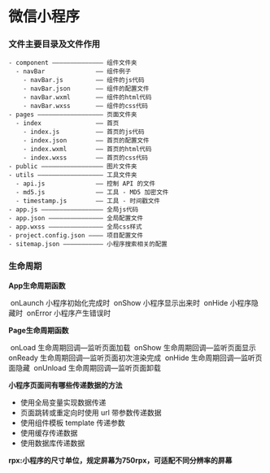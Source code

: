 # 微信小程序

### 文件主要目录及文件作用

```
- component —————————————— 组件文件夹
  - navBar				—— 组件例子
    - navBar.js			—— 组件的js代码
    - navBar.json		—— 组件的配置文件
    - navBar.wxml		—— 组件的html代码
    - navBar.wxss		—— 组件的css代码
- pages —————————————————— 页面文件夹
  - index				—— 首页
    - index.js			—— 首页的js代码
    - index.json		—— 首页的配置文件
    - index.wxml		—— 首页的html代码
    - index.wxss		—— 首页的css代码
- public ————————————————— 图片文件夹
- utils —————————————————— 工具文件夹
  - api.js              —— 控制 API 的文件
  - md5.js				—— 工具 - MD5 加密文件
  - timestamp.js        —— 工具 - 时间戳文件
- app.js ————————————————— 全局js代码
- app.json ——————————————— 全局配置文件
- app.wxss ——————————————— 全局css样式
- project.config.json ———— 项目配置文件
- sitemap.json ——————————— 小程序搜索相关的配置
```

### 生命周期

**App生命周期函数**

​	onLaunch	 小程序初始化完成时 
​    onShow		小程序显示出来时
​    onHide		 小程序隐藏时
​    onError		小程序产生错误时

**Page生命周期函数**

​	onLoad      	生命周期回调—监听页面加载
​	onShow         生命周期回调—监听页面显示
​	onReady       生命周期回调—监听页面初次渲染完成
​	onHide          生命周期回调—监听页面隐藏
​	onUnload      生命周期回调—监听页面卸载

**小程序页面间有哪些传递数据的方法**

- 使用全局变量实现数据传递
- 页面跳转或重定向时使用 url 带参数传递数据
- 使用组件模板 template 传递参数
- 使用缓存传递数据
- 使用数据库传递数据

**rpx:小程序的尺寸单位，规定屏幕为750rpx，可适配不同分辨率的屏幕**